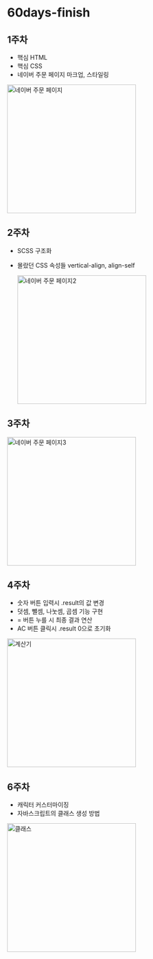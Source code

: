 # 60days-finish

## 1주차

- 핵심 HTML
- 핵심 CSS
- 네이버 주문 페이지 마크업, 스타일링

<img width="300px"  alt="네이버 주문 페이지" src="https://user-images.githubusercontent.com/25981278/148375064-9d4c6c7a-b425-4e14-b992-b36465663301.png">

## 2주차

- SCSS 구조화
- 몰랐던 CSS 속성들 vertical-align, align-self

  <img width="300px" alt="네이버 주문 페이지2" src="https://user-images.githubusercontent.com/25981278/148684328-df6fedf8-f4ba-4a55-81a7-01927e8600df.png">

## 3주차

<img width="300px" alt="네이버 주문 페이지3" src="https://user-images.githubusercontent.com/25981278/150272916-bd248acc-6b09-45ea-bddc-d78dc09f855f.png">

## 4주차

- 숫자 버튼 입력시 .result의 값 변경
- 덧셈, 뺄셈, 나눗셈, 곱셈 기능 구현
- = 버튼 누를 시 최종 결과 연산
- AC 버튼 클릭시 .result 0으로 초기화

<img width="300px" alt="계산기" src="https://user-images.githubusercontent.com/25981278/150117721-f8755562-434b-40dd-b148-72d8bb2e7334.png">

## 6주차

- 캐릭터 커스터마이징
- 자바스크립트의 클래스 생성 방법

<img width="300px" alt="클래스" src="https://user-images.githubusercontent.com/25981278/153758868-48977b9d-e861-46eb-88c2-e8ee407b3f72.png">
